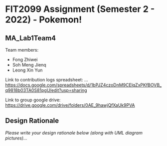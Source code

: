 # FIT2099 Assignment (Semester 2 - 2022) - Pokemon!

## MA_Lab1Team4
Team members:
* Fong Zhiwei
* Soh Meng Jienq
* Leong Xin Yun

Link to contribution logs spreadsheet: ...
https://docs.google.com/spreadsheets/d/1bPJZ4czoDnM9CElqZxPKfBOVB_q9818b03TA0S81pgU/edit?usp=sharing

Link to group google drive: https://drive.google.com/drive/folders/0AE_9hawjQfXaUk9PVA

## Design Rationale

_Please write your design rationale below (along with UML diagram pictures)..._
